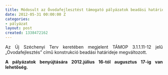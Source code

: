 ```yaml
---
title: Módosult az Óvodafejlesztést támogató pályázatok beadási határideje
date: 2012-05-31 00:00:00 Z
categories:
- pályázat
layout: post
created: 1338472162
---
```


<p style="text-align: justify;">Az Új Széchenyi Terv keretében megjelent TÁMOP 3.1.1.11-12 jelű „Óvodafejlesztés” című konstrukció beadási határideje megváltozott.</p><p style="text-align: justify;"><strong>A pályázatok benyújtására 2012.július 16-tól augusztus 17-ig van lehetőség.</strong></p>
